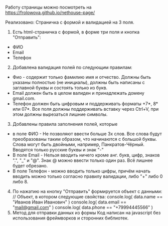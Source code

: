 Работу страницы можно посмотреть на https://frolowova.github.io/nethouse-page/

Реализовано:
Страничка с формой и валидацией на 3 поля.
1. Есть html-страничка с формой, в форме три поля и кнопка "Отправить":
- ФИО
- Email
- Телефон
2. Добавлена валидация полей по следующим правилам:
- Фио - содержит только фамилию имя и отчество. Должны быть указаны полностью (не инициалы), должны быть написаны с заглавной буквы и состоять только из букв.
- Email должен быть в целом валиден и принадлежать домену gmail.com.
- Телефон должен быть цифровым и поддерживать форматы +7*, 8* или 07*.
Все поля должны поддерживать вставку через Ctrl+V, при этом должны вырезаться лишние символы.
3. Добавлены правила заполнения полей, которые  
- в поле ФИО - Не позволяют ввести больше 3х слов. Все слова будут преобразованы таким образом, что начинаются с большой буквы. Слова могут быть двойными, например, Панкратов-Чёрный. Вводятся только русские буквы и знак "-"
- В поле Email - Нельзя вводить ничего кроме анг. букв, цифр, знаков ".", "_" и "@". Знак @ можно ввести только один раз. Всё лишнее будет обрезано. 
- В поле Телефон - можно вводить только цифры, причём начать вводить можно только согласно правилу валидации, либо "+" либо 0 либо 8.
4. По нажатию на кнопку "Отправить" формируется объект с данными:
// Объект, в котором следующие свойства:
console.log( data.name == "Иванов Иван Иванович" )
console.log( data.email == "mail@gmail.com" )
console.log( data.phone == "+79994445566" )
5. Метод для отправки данных из формы 
Код написан на javascript без использования фреймворков и сторонних библиотек.